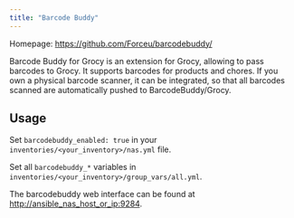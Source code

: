 ```yaml
---
title: "Barcode Buddy"
---
```


Homepage: <https://github.com/Forceu/barcodebuddy/>

Barcode Buddy for Grocy is an extension for Grocy, allowing to pass barcodes to Grocy. It supports barcodes for products and chores. If you own a physical barcode scanner, it can be integrated, so that all barcodes scanned are automatically pushed to BarcodeBuddy/Grocy.

## Usage

Set `barcodebuddy_enabled: true` in your `inventories/<your_inventory>/nas.yml` file.

Set all `barcodebuddy_*` variables in `inventories/<your_inventory>/group_vars/all.yml`.

The barcodebuddy web interface can be found at <http://ansible_nas_host_or_ip:9284>.